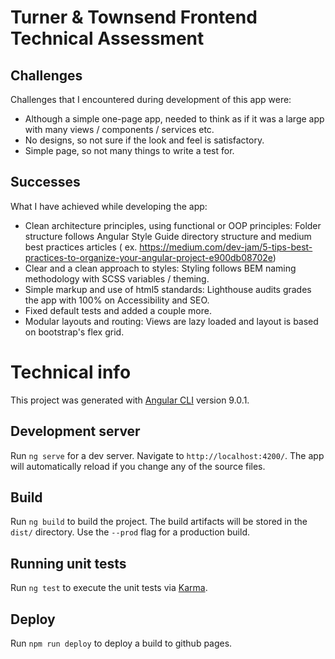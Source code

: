 # Turner & Townsend Frontend Technical Assessment

## Challenges

Challenges that I encountered during development of this app were:

* Although a simple one-page app, needed to think as if it was a large app with many views / components / services etc.
* No designs, so not sure if the look and feel is satisfactory.
* Simple page, so not many things to write a test for.

## Successes 

What I have achieved while developing the app:

* Clean architecture principles, using functional or OOP principles: Folder structure follows Angular Style Guide directory structure and medium best practices articles ( ex. https://medium.com/dev-jam/5-tips-best-practices-to-organize-your-angular-project-e900db08702e)
* Clear and a clean approach to styles: Styling follows BEM naming methodology with SCSS variables / theming.
* Simple markup and use of html5 standards: Lighthouse audits grades the app with 100% on Accessibility and SEO.
* Fixed default tests and added a couple more.
* Modular layouts and routing: Views are lazy loaded and layout is based on bootstrap's flex grid. 

# Technical info

This project was generated with [Angular CLI](https://github.com/angular/angular-cli) version 9.0.1.

## Development server

Run `ng serve` for a dev server. Navigate to `http://localhost:4200/`. The app will automatically reload if you change any of the source files.

## Build

Run `ng build` to build the project. The build artifacts will be stored in the `dist/` directory. Use the `--prod` flag for a production build.

## Running unit tests

Run `ng test` to execute the unit tests via [Karma](https://karma-runner.github.io).

## Deploy

Run `npm run deploy` to deploy a build to github pages.
